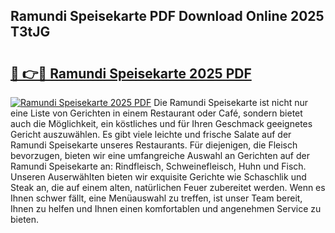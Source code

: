 ## Ramundi Speisekarte PDF Download Online 2025 T3tJG

# <h2><a href="http://gcb2zu.nevu.top/?p=Ramundi+Speisekarte">🔗 👉🔴 Ramundi Speisekarte 2025 PDF</a></h2>

[![Ramundi Speisekarte 2025 PDF](https://i.imgur.com/dBaPXMq.png)](http://gcb2zu.nevu.top/?p=Ramundi+Speisekarte)
Die Ramundi Speisekarte ist nicht nur eine Liste von Gerichten in einem Restaurant oder Café, sondern bietet auch die Möglichkeit, ein köstliches und für Ihren Geschmack geeignetes Gericht auszuwählen. Es gibt viele leichte und frische Salate auf der Ramundi Speisekarte unseres Restaurants. Für diejenigen, die Fleisch bevorzugen, bieten wir eine umfangreiche Auswahl an Gerichten auf der Ramundi Speisekarte an: Rindfleisch, Schweinefleisch, Huhn und Fisch. Unseren Auserwählten bieten wir exquisite Gerichte wie Schaschlik und Steak an, die auf einem alten, natürlichen Feuer zubereitet werden. Wenn es Ihnen schwer fällt, eine Menüauswahl zu treffen, ist unser Team bereit, Ihnen zu helfen und Ihnen einen komfortablen und angenehmen Service zu bieten.
